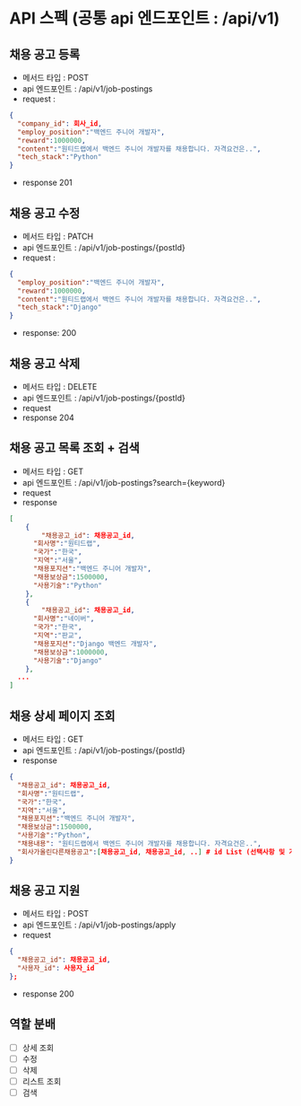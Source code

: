 # API 스펙 (공통 api 엔드포인트 : /api/v1)
## 채용 공고 등록
* 메서드 타입 : POST
* api 엔드포인트 : /api/v1/job-postings
* request : 
```json
{
  "company_id": 회사_id,
  "employ_position":"백엔드 주니어 개발자",
  "reward":1000000,
  "content":"원티드랩에서 백엔드 주니어 개발자를 채용합니다. 자격요건은..",
  "tech_stack":"Python"
}
```

* response 201

## 채용 공고 수정
* 메서드 타입 : PATCH
* api 엔드포인트 : /api/v1/job-postings/{postId}
* request :
```json
{
  "employ_position":"백엔드 주니어 개발자",
  "reward":1000000,
  "content":"원티드랩에서 백엔드 주니어 개발자를 채용합니다. 자격요건은..",
  "tech_stack":"Django"
}
```
* response: 200

## 채용 공고 삭제
* 메서드 타입 : DELETE
* api 엔드포인트 : /api/v1/job-postings/{postId}
* request
* response 204

## 채용 공고 목록 조회 + 검색
* 메서드 타입 : GET
* api 엔드포인트 : /api/v1/job-postings?search={keyword}
* request
* response
```json
[
	{
		"채용공고_id": 채용공고_id,
	  "회사명":"원티드랩",
	  "국가":"한국",
	  "지역":"서울",
	  "채용포지션":"백엔드 주니어 개발자",
	  "채용보상금":1500000,
	  "사용기술":"Python"
	},
	{
		"채용공고_id": 채용공고_id,
	  "회사명":"네이버",
	  "국가":"한국",
	  "지역":"판교",
	  "채용포지션":"Django 백엔드 개발자",
	  "채용보상금":1000000,
	  "사용기술":"Django"
	},
  ...
]
```

## 채용 상세 페이지 조회
* 메서드 타입 : GET
* api 엔드포인트 : /api/v1/job-postings/{postId}
* response
```json
{
  "채용공고_id": 채용공고_id,
  "회사명":"원티드랩",
  "국가":"한국",
  "지역":"서울",
  "채용포지션":"백엔드 주니어 개발자",
  "채용보상금":1500000,
  "사용기술":"Python",
  "채용내용": "원티드랩에서 백엔드 주니어 개발자를 채용합니다. 자격요건은..",
  "회사가올린다른채용공고":[채용공고_id, 채용공고_id, ..] # id List (선택사항 및 가산점요소).
}
```

## 채용 공고 지원
* 메서드 타입 : POST
* api 엔드포인트 : /api/v1/job-postings/apply
* request
```json
{
  "채용공고_id": 채용공고_id,
  "사용자_id": 사용자_id
};
```
* response 200

## 역할 분배
- [ ] 상세 조회
- [ ] 수정
- [ ] 삭제
- [ ] 리스트 조회
- [ ] 검색